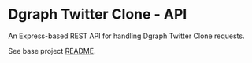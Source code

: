 # Dgraph Twitter Clone - API

An Express-based REST API for handling Dgraph Twitter Clone requests.

See base project [README](https://github.com/GabeStah/dgraph-twitter-clone).